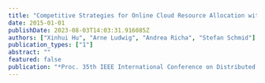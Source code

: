 ```yaml
---
title: "Competitive Strategies for Online Cloud Resource Allocation with Discounts: The 2-Dimensional Parking Permit Problem"
date: 2015-01-01
publishDate: 2023-08-03T14:03:31.916085Z
authors: ["Xinhui Hu", "Arne Ludwig", "Andrea Richa", "Stefan Schmid"]
publication_types: ["1"]
abstract: ""
featured: false
publication: "*Proc. 35th IEEE International Conference on Distributed Computing Systems (ICDCS)*"
---
```


